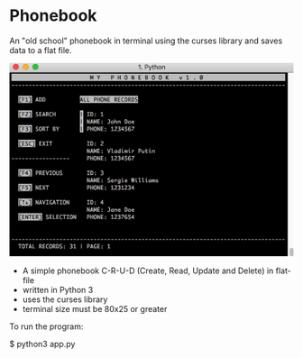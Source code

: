 # Phonebook

An "old school" phonebook in terminal using the curses library and saves data to a flat file.

![Screenshot](screenshot.png)

- A simple phonebook C-R-U-D (Create, Read, Update and Delete) in flat-file
- written in Python 3
- uses the curses library
- terminal size must be 80x25 or greater

To run the program:

$ python3 app.py


